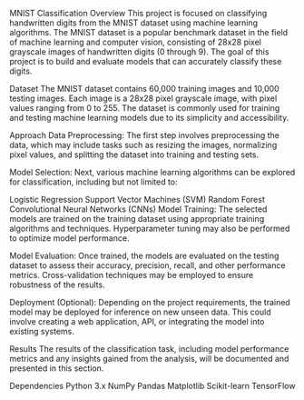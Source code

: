 MNIST Classification
Overview
This project is focused on classifying handwritten digits from the MNIST dataset using machine learning algorithms. The MNIST dataset is a popular benchmark dataset in the field of machine learning and computer vision, consisting of 28x28 pixel grayscale images of handwritten digits (0 through 9). The goal of this project is to build and evaluate models that can accurately classify these digits.

Dataset
The MNIST dataset contains 60,000 training images and 10,000 testing images. Each image is a 28x28 pixel grayscale image, with pixel values ranging from 0 to 255. The dataset is commonly used for training and testing machine learning models due to its simplicity and accessibility.

Approach
Data Preprocessing: The first step involves preprocessing the data, which may include tasks such as resizing the images, normalizing pixel values, and splitting the dataset into training and testing sets.

Model Selection: Next, various machine learning algorithms can be explored for classification, including but not limited to:

Logistic Regression
Support Vector Machines (SVM)
Random Forest
Convolutional Neural Networks (CNNs)
Model Training: The selected models are trained on the training dataset using appropriate training algorithms and techniques. Hyperparameter tuning may also be performed to optimize model performance.

Model Evaluation: Once trained, the models are evaluated on the testing dataset to assess their accuracy, precision, recall, and other performance metrics. Cross-validation techniques may be employed to ensure robustness of the results.

Deployment (Optional): Depending on the project requirements, the trained model may be deployed for inference on new unseen data. This could involve creating a web application, API, or integrating the model into existing systems.

Results
The results of the classification task, including model performance metrics and any insights gained from the analysis, will be documented and presented in this section.

Dependencies
Python 3.x
NumPy
Pandas
Matplotlib
Scikit-learn
TensorFlow
